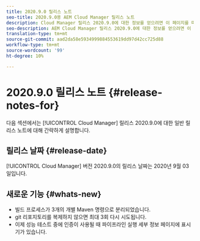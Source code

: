 ```yaml
---
title: 2020.9.0 릴리스 노트
seo-title: 2020.9.0용 AEM Cloud Manager 릴리스 노트
description: Cloud Manager 릴리스 2020.9.0에 대한 정보를 얻으려면 이 페이지를 따르십시오.
seo-description: AEM Cloud Manager 릴리스 2020.9.0에 대한 정보를 얻으려면 이 페이지를 따르십시오.
translation-type: tm+mt
source-git-commit: aad2da58e5934999884553619dd97d42cc725d88
workflow-type: tm+mt
source-wordcount: '99'
ht-degree: 10%

---
```


# 2020.9.0 릴리스 노트 {#release-notes-for}

다음 섹션에서는 [!UICONTROL Cloud Manager] 릴리스 2020.9.0에 대한 일반 릴리스 노트에 대해 간략하게 설명합니다.

## 릴리스 날짜 {#release-date}

[!UICONTROL Cloud Manager] 버전 2020.9.0의 릴리스 날짜는 2020년 9월 03일입니다.

## 새로운 기능 {#whats-new}

* 빌드 프로세스가 3개의 개별 Maven 명령으로 분리되었습니다.
* git 리포지토리를 복제하지 않으면 최대 3회 다시 시도됩니다.
* 이제 성능 테스트 중에 인증이 사용될 때 파이프라인 실행 세부 정보 페이지에 표시기가 있습니다.